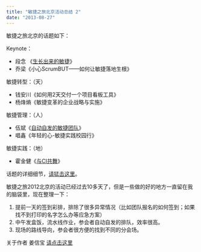```yaml
---
title: "敏捷之旅北京活动总结 2"
date: "2013-08-27"
---
```


敏捷之旅北京的话题如下：

Keynote：

- 段念 《[生长出来的敏捷](https://letagilefly.com/post/2012/12/douban-agile-practice-8872.html)》
- 乔梁《小心ScrumBUT——如何让敏捷落地生根》

敏捷转型：（天）

- 钱安川《如何用2天交付一个项目看板工具》
- 杨烽熵《敏捷变革的企业战略与实施》

敏捷管理：（人）

- 伍斌《[自动自发的敏捷团队](https://letagilefly.com/post/2012/12/ppt-self-management-agile-team-8900.html)》
- 唱鑫《年轻的心-敏捷实践校园行》

敏捷实践：（地）

- 霍金健《[与CI共舞](https://letagilefly.com/post/2012/12/continuous-integration-presentation-agiletour-8895.html)》

话题的详细细节，[请猛击这里](https://bobjiang.github.io/blog/2012/12/05/agiletour-beijing-summary-2/www.letagilefly.com)。

敏捷之旅2012北京的活动已经过去10多天了，但是一些做的好的地方一直留在我的脑袋里，现在整理一下：

1. 提前一天的签到彩排，排除了很多异常情况（比如团队报名的如何签到；如果找不到打印的名字怎么办等应急方案）
2. 中午发盒饭，流水线作业，参会者自动自发的排队，效率很高。
3. 现场的路线导向，参会者很方便的找到不同的分会场。

关于作者 姜信宝 [请点击这里](https://bobjiang.com/blog/2012/10/27/contact-bob-jiang/)
